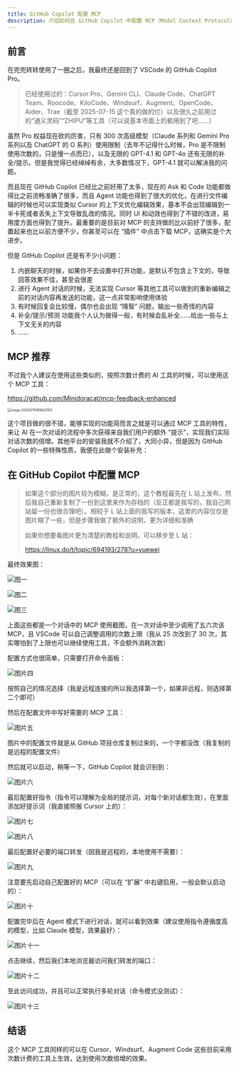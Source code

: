 ```yaml
---
title: GitHub Copilot 配置 MCP
description: 介绍如何在 GitHub Copilot 中配置 MCP（Model Context Protocol）工具，特别是 mcp-feedback-enhanced 项目，实现 AI 对话次数倍增效果，包含详细的配置步骤和使用说明
---
```


## 前言

在兜兜转转使用了一圈之后，我最终还是回到了 VSCode 的 GitHub Copilot Pro。

> 已经使用过的：Cursor Pro、Gemini CLI、Claude Code、ChatGPT Team、Roocode、KiloCode、Windsurf、Augment、OpenCode、Aider、Trae（截至 2025-07-15 这个真的做的烂）以及很久之前用过的“通义灵码”“ZHIPU”等工具（可以说基本市面上的都用到了吧……）

虽然 Pro 权益现在砍的厉害，只有 300 次高级模型（Claude 系列和 Gemini Pro 系列以及 ChatGPT 的 O 系列）使用限制（去年不记得什么时候，Pro 是不限制使用次数的，只是慢一点而已），以及无限的 GPT-4.1 和 GPT-4o 还有无限的补全/提示。但是我觉得已经绰绰有余，大多数情况下，GPT-4.1 就可以解决我的问题。

而且现在 GitHub Copilot 已经比之前好用了太多，现在的 Ask 和 Code 功能都做得比之前流畅准确了很多，而且 Agent 功能也得到了很大的优化，在进行文件编辑的时候也可以实现类似 Cursor 的上下文优化编辑效果，基本不会出现编辑到一半卡死或者丢失上下文导致乱改的情况。同时 UI 和动效也得到了不错的改进，易用度方面也得到了提升。最重要的是目前对 MCP 的支持做的比以前好了很多，配置起来也比以前方便不少，你甚至可以在 “插件” 中点击下载 MCP，这确实是个大进步。

但是 GitHub Copilot 还是有不少小问题：

1. 内嵌聊天的时候，如果你不去设置中打开功能，是默认不包含上下文的，导致回答效果不佳，甚至会很差
2. 进行 Agent 对话的时候，无法实现 Cursor 等其他工具可以做到的重新编辑之前的对话内容再发送的功能，这一点非常影响使用体验
3. 有时候回复会比较慢，偶尔也会出现 “降智” 问题，输出一些奇怪的内容
4. 补全/提示/预测 功能我个人认为做得一般，有时候会乱补全……给出一些与上下文无关的内容
5. ……

## MCP 推荐

不过我个人建议在使用这些类似的，按照次数计费的 AI 工具的时候，可以使用这个 MCP 工具：

https://github.com/Minidoracat/mcp-feedback-enhanced

<img src="assets/image-20250715160620703.png" alt="image-20250715160620703" style="zoom:50%;" />

这个项目做的很不错，能够实现的功能简而言之就是可以通过 MCP 工具的特性，来让 AI 在一次对话的流程中多次获得来自我们用户的额外 “提示”，实现我们实际对话次数的倍增。其他平台的安装我就不介绍了，大同小异，但是因为 GitHub Copilot 的一些特殊性质，我便在此做个安装补充：

## 在 GitHub Copilot 中配置 MCP

> 如果这个部分的图片较为模糊，是正常的，这个教程最先在 L 站上发布，然后我自己重新复制了一份到这里来作为存档的（反正都是我写的，我自己网站留一份也很合理吧）。相较于 L 站上面的我写的版本，这里的内容仅仅是图片糊了一些，但是步骤我做了额外的说明，更为详细和准确
>
> 如果你想要看图片更为清楚的教程和说明，可以移步至 L 站：
>
> https://linux.do/t/topic/694193/278?u=yuewei

最终效果图：

![图一](assets/cc9e13b3e750058f077ba0522695b1e9073ae5ab_2_345x93.png)

![图二](assets/cbc2908a0471cc37ac46184f767f16dd82c5bd7d_2_278x250.png)

![图三](assets/d4895d8be94f18c9e3e0663f11f45bae4b102c2c_2_517x168.png)

上面这些都是一个对话中的 MCP 使用截图，在一次对话中至少调用了五六次该 MCP，且 VSCode 可以自己调整调用的次数上限（我从 25 次改到了 30 次，其实哪怕到了上限也可以继续使用工具，不会额外消耗次数）

配置方式也很简单，只需要打开命令面板：

![图片四](assets/b3a8b66c4759b454e1471bac8956fdfe439d67a4_2_517x148.png)

按照自己的情况选择（我是远程连接的所以我选择第一个，如果非远程，则选择第二个即可）

然后在配置文件中写好需要的 MCP 工具：

![图片五](assets/685f77acfc8f0041116ac77764bfea887df722cb_2_351x375.png)

图片中的配置文件就是从 GitHub 项目仓库复制过来的，一个字都没改（我复制的是远程的配置文件）

然后就可以启动，稍等一下，GitHub Copilot 就会识别到：

![图片六](assets/c7518fb04b00881512713b212c70a4576cf49526_2_517x132.png)

最后配置好指令（指令可以理解为全局的提示词，对每个新对话都生效），在里面添加好提示词（我直接照搬 Cursor 上的）：

![图片七](assets/916da72e4103f8eb0e283c7e852d5bf919a3a142.png)

![图片八](assets/01b88bd63e670a3e09066b32217fc3fbdff0f691_2_690x492.jpeg)

最后配置好必要的端口转发（因我是远程的，本地使用不需要）：

![图片九](assets/406779438bda225f1c82ec2b57fd670d583ff26b_2_517x120.png)

注意要先启动自己配置好的 MCP（可以在 “扩展” 中右键启用，一般会默认启动的）：

![图片十](assets/7322237b3a85c7aef9830f57a11bf31145cd7557_2_327x374.png)

配置完毕后在 Agent 模式下进行对话，就可以看到效果（建议使用指令遵循度高的模型，比如 Claude 模型，效果最好）：

![图片十一](assets/625430e67f4cb4e31c728f160ab839dc794ec7f4_2_517x303.png)

点击继续，然后我们本地浏览器访问我们转发的端口：

![图片十二](assets/78f8b5a075f0ec46cb8d8e70aa71ab01886acbc1_2_517x204.png)

至此访问成功，并且可以正常执行多轮对话（命令模式没测试）：

![图片十三](assets/aad6858f2a54d61d5a7bf5709c23f727f86ecd1b_2_517x108.png)

## 结语

这个 MCP 工具同样的可以在 Cursor、Windsurf、Augment Code 这些目前采用次数计费的工具上生效，达到使用次数倍增的效果。

